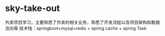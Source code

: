 # sky-take-out
外卖项目学习，主要熟悉了外卖的相关业务，熟悉了开发流程以及项目架构和数据流向等
技术栈：springboot+mysql+redis + spring cache + spring Task
